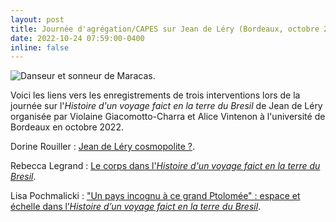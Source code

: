 ```yaml
---
layout: post
title: Journée d'agrégation/CAPES sur Jean de Léry (Bordeaux, octobre 2022)
date: 2022-10-24 07:59:00-0400
inline: false
---
```


![Danseur et sonneur de Maracas](http://cornucopia16.com/wp-content/uploads/2022/12/Illustrations_de_Histoire_dun_voyage_...Léry_Jean_btv1b2000031d_71.jpeg "Danseur et sonneur de Maracas").

Voici les liens vers les enregistrements de trois interventions lors de la journée sur l'_Histoire d'un voyage faict en la terre du Bresil_ de Jean de Léry organisée par Violaine Giacomotto-Charra et Alice Vintenon à l'université de Bordeaux en octobre 2022.

Dorine Rouiller : [Jean de Léry cosmopolite ?](https://www.youtube.com/watch?v=6Pz-5reMU94).

Rebecca Legrand : [Le corps dans l'_Histoire d'un voyage faict en la terre du Bresil_](https://www.youtube.com/watch?v=jS6T_r2PXrw).

Lisa Pochmalicki : ["Un pays incognu à ce grand Ptolomée" : espace et échelle dans l’_Histoire d’un voyage faict en la terre du Bresil_](https://www.youtube.com/watch?v=8H_TKfEUQB0).
